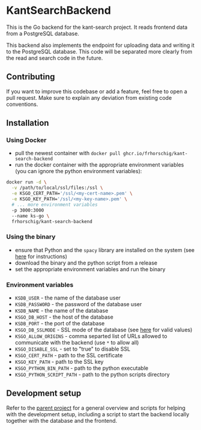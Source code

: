 # KantSearchBackend

This is the Go backend for the kant-search project. It reads frontend data from a PostgreSQL database.

This backend also implements the endpoint for uploading data and writing it to the PostgreSQL database. This code will be separated more clearly from the read and search code in the future.

## Contributing

If you want to improve this codebase or add a feature, feel free to open a pull request. Make sure to explain any deviation from existing code conventions.

## Installation

### Using Docker

- pull the newest container with `docker pull ghcr.io/frhorschig/kant-search-backend`
- run the docker container with the appropriate environment variables (you can ignore the python environment variables):

```bash
docker run -d \
  -v /path/to/local/ssl/files:/ssl \
  -e KSGO_CERT_PATH='/ssl/<my-cert-name>.pem' \
  -e KSGO_KEY_PATH='/ssl/<my-key-name>.pem' \
  # ... more environment variables
  -p 3000:3000
  --name ks-go \
  frhorschig/kant-search-backend
```

### Using the binary

- ensure that Python and the `spacy` library are installed on the system (see [here](https://spacy.io/usage) for instructions)
- download the binary and the python script from a release
- set the appropriate environment variables and run the binary

### Environment variables

- `KSDB_USER` - the name of the database user
- `KSDB_PASSWORD` - the password of the database user
- `KSDB_NAME` - the name of the database
- `KSGO_DB_HOST` - the host of the database
- `KSDB_PORT` - the port of the database
- `KSGO_DB_SSLMODE` - SSL mode of the database (see [here](https://www.postgresql.org/docs/current/libpq-ssl.html) for valid values)
- `KSGO_ALLOW_ORIGINS` - comma separted list of URLs allowed to communicate with the backend (use `*` to allow all)
- `KSGO_DISABLE_SSL` - set to "true" to disable SSL
- `KSGO_CERT_PATH` - path to the SSL certificate
- `KSGO_KEY_PATH` - path to the SSL key
- `KSGO_PYTHON_BIN_PATH` - path to the python executable
- `KSGO_PYTHON_SCRIPT_PATH` - path to the python scripts directory

## Development setup

Refer to the [parent project](https://github.com/FrHorschig/kant-search) for a general overview and scripts for helping with the development setup, including a script to start the backend locally together with the database and the frontend.

